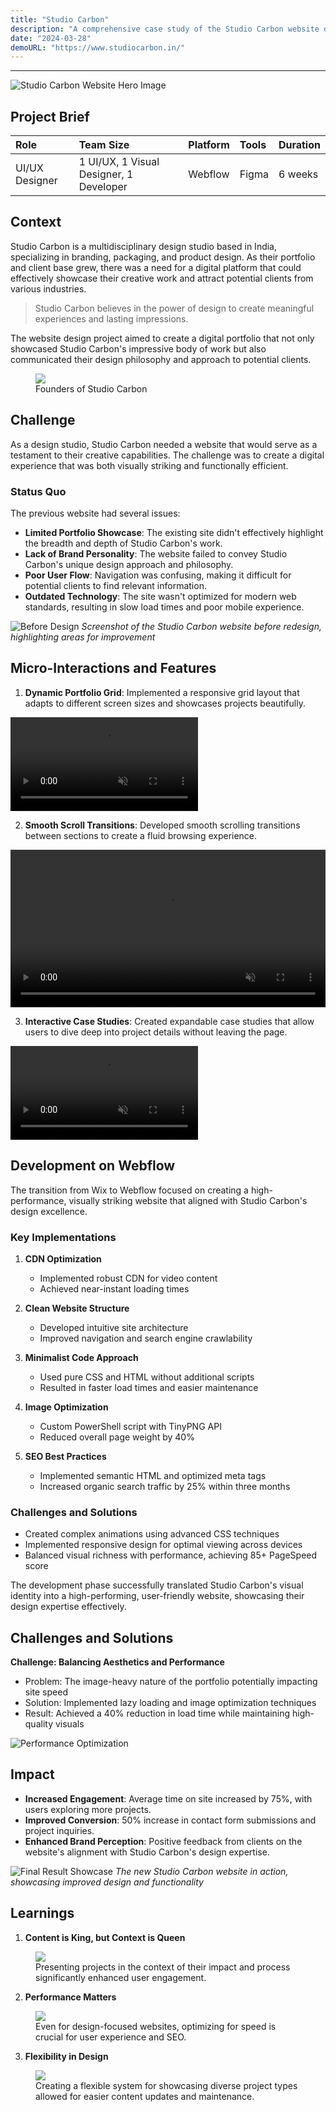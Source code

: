 ```yaml
---
title: "Studio Carbon"
description: "A comprehensive case study of the Studio Carbon website design project"
date: "2024-03-28"
demoURL: "https://www.studiocarbon.in/"
---
```


---

![Studio Carbon Website Hero Image](https://cdn.prod.website-files.com/63c5269fd06f1037b48511a2/65c7aecd48b17a6f46c5f088_Frame%20427321450.webp)

## Project Brief

| Role | Team Size | Platform | Tools | Duration |
|:-----|:----------|:---------|:------|:---------|
| UI/UX Designer | 1 UI/UX, 1 Visual Designer, 1 Developer | Webflow | Figma | 6 weeks |

## Context

Studio Carbon is a multidisciplinary design studio based in India, specializing in branding, packaging, and product design. As their portfolio and client base grew, there was a need for a digital platform that could effectively showcase their creative work and attract potential clients from various industries.

> Studio Carbon believes in the power of design to create meaningful experiences and lasting impressions.

The website design project aimed to create a digital portfolio that not only showcased Studio Carbon's impressive body of work but also communicated their design philosophy and approach to potential clients.

<figure>
  <img src="https://media.licdn.com/dms/image/D4D22AQGeY3rY1qzGqg/feedshare-shrink_800/0/1708409552362?e=2147483647&v=beta&t=QWmD8vI5vL4OfC2ZiaNBLv8vvOoXC88kB0Keonoz2MI">
  <figcaption>Founders of Studio Carbon</figcaption>
</figure>

## Challenge

As a design studio, Studio Carbon needed a website that would serve as a testament to their creative capabilities. The challenge was to create a digital experience that was both visually striking and functionally efficient.

### Status Quo

The previous website had several issues:

- **Limited Portfolio Showcase**: The existing site didn't effectively highlight the breadth and depth of Studio Carbon's work.
- **Lack of Brand Personality**: The website failed to convey Studio Carbon's unique design approach and philosophy.
- **Poor User Flow**: Navigation was confusing, making it difficult for potential clients to find relevant information.
- **Outdated Technology**: The site wasn't optimized for modern web standards, resulting in slow load times and poor mobile experience.

![Before Design](https://dummyimage.com/800x400/c0392b/ffffff&text=Before+Design)
*Screenshot of the Studio Carbon website before redesign, highlighting areas for improvement*

## Micro-Interactions and Features

1. **Dynamic Portfolio Grid**: 
  Implemented a responsive grid layout that adapts to different screen sizes and showcases projects beautifully.

<video src="https://designhawk.cdn.prismic.io/designhawk/ZqFrWR5LeNNTxeRG_home-2-.mp4" autoplay="" playsinline="" loop="" muted=""></video>

2. **Smooth Scroll Transitions**: 
  Developed smooth scrolling transitions between sections to create a fluid browsing experience.

<video autoplay="autoplay" muted="" loop="true" id="myVideo" width="100%" playsinline="">
  <source src="https://designhawk.cdn.prismic.io/designhawk/ZqFrXB5LeNNTxeRH_projecthero.mp4" type="video/mp4">
</video>

3. **Interactive Case Studies**: 
  Created expandable case studies that allow users to dive deep into project details without leaving the page.

<video src="https://designhawk.cdn.prismic.io/designhawk/ZqFrXh5LeNNTxeRI_easeintransitions.mp4" autoplay="" playsinline="" loop="" muted=""></video>

## Development on Webflow

The transition from Wix to Webflow focused on creating a high-performance, visually striking website that aligned with Studio Carbon's design excellence.

### Key Implementations

1. **CDN Optimization**
   - Implemented robust CDN for video content
   - Achieved near-instant loading times

2. **Clean Website Structure**
   - Developed intuitive site architecture
   - Improved navigation and search engine crawlability

3. **Minimalist Code Approach**
   - Used pure CSS and HTML without additional scripts
   - Resulted in faster load times and easier maintenance

4. **Image Optimization**
   - Custom PowerShell script with TinyPNG API
   - Reduced overall page weight by 40%

5. **SEO Best Practices**
   - Implemented semantic HTML and optimized meta tags
   - Increased organic search traffic by 25% within three months

### Challenges and Solutions

- Created complex animations using advanced CSS techniques
- Implemented responsive design for optimal viewing across devices
- Balanced visual richness with performance, achieving 85+ PageSpeed score

The development phase successfully translated Studio Carbon's visual identity into a high-performing, user-friendly website, showcasing their design expertise effectively.

## Challenges and Solutions

**Challenge: Balancing Aesthetics and Performance**
  - Problem: The image-heavy nature of the portfolio potentially impacting site speed
  - Solution: Implemented lazy loading and image optimization techniques
  - Result: Achieved a 40% reduction in load time while maintaining high-quality visuals

![Performance Optimization](https://images.prismic.io/designhawk/ZqFseR5LeNNTxeRU_Screenshot2024-07-25023407.png?auto=format,compress)

## Impact

- **Increased Engagement**: Average time on site increased by 75%, with users exploring more projects.
- **Improved Conversion**: 50% increase in contact form submissions and project inquiries.
- **Enhanced Brand Perception**: Positive feedback from clients on the website's alignment with Studio Carbon's design expertise.

![Final Result Showcase](https://dummyimage.com/800x400/3498db/ffffff&text=Final+Result+Showcase)
*The new Studio Carbon website in action, showcasing improved design and functionality*

## Learnings

1. **Content is King, but Context is Queen**

<figure>
  <img src="https://images.prismic.io/designhawk/ZqFvPx5LeNNTxeR6_supermeme_2h40_261.png?auto=format,compress"> 
  <figcaption>Presenting projects in the context of their impact and process significantly enhanced user engagement.</figcaption>
</figure>

2. **Performance Matters**

<figure>
  <img src="https://images.prismic.io/designhawk/ZqFvPh5LeNNTxeR4_supermeme_2h37_441.png?auto=format,compress"> 
  <figcaption>Even for design-focused websites, optimizing for speed is crucial for user experience and SEO.</figcaption>
</figure>

3. **Flexibility in Design**

<figure>
  <img src="https://images.prismic.io/designhawk/ZqFvPx5LeNNTxeR5_supermeme_2h39_01.png?auto=format,compress"> 
  <figcaption> Creating a flexible system for showcasing diverse project types allowed for easier content updates and maintenance.</figcaption>
</figure>